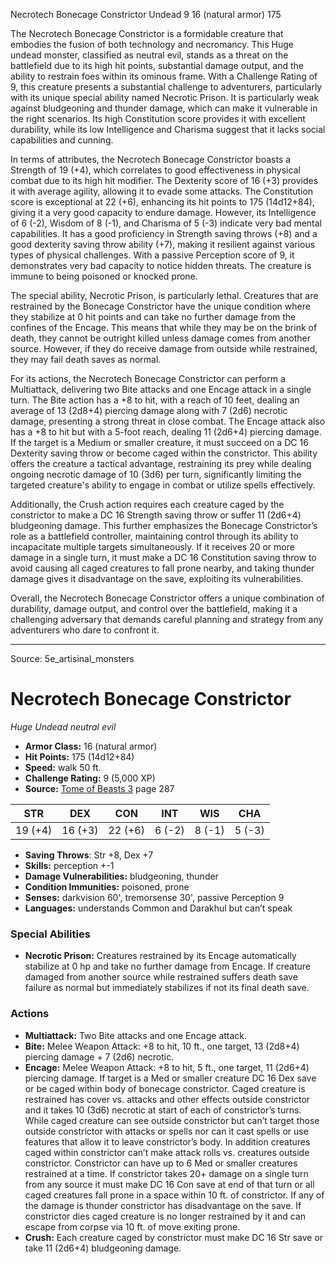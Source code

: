 <MonsterName/>Necrotech Bonecage Constrictor</MonsterName>
<CreatureType/>Undead</CreatureType>
<CR/>9</CR>
<AC/>16 (natural armor)</AC>
<HP/>175</HP>
<summary>The Necrotech Bonecage Constrictor is a formidable creature that embodies the fusion of both technology and necromancy. This Huge undead monster, classified as neutral evil, stands as a threat on the battlefield due to its high hit points, substantial damage output, and the ability to restrain foes within its ominous frame. With a Challenge Rating of 9, this creature presents a substantial challenge to adventurers, particularly with its unique special ability named Necrotic Prison. It is particularly weak against bludgeoning and thunder damage, which can make it vulnerable in the right scenarios. Its high Constitution score provides it with excellent durability, while its low Intelligence and Charisma suggest that it lacks social capabilities and cunning. </summary>

<detail>

In terms of attributes, the Necrotech Bonecage Constrictor boasts a Strength of 19 (+4), which correlates to good effectiveness in physical combat due to its high hit modifier. The Dexterity score of 16 (+3) provides it with average agility, allowing it to evade some attacks. The Constitution score is exceptional at 22 (+6), enhancing its hit points to 175 (14d12+84), giving it a very good capacity to endure damage. However, its Intelligence of 6 (-2), Wisdom of 8 (-1), and Charisma of 5 (-3) indicate very bad mental capabilities. It has a good proficiency in Strength saving throws (+8) and a good dexterity saving throw ability (+7), making it resilient against various types of physical challenges. With a passive Perception score of 9, it demonstrates very bad capacity to notice hidden threats. The creature is immune to being poisoned or knocked prone.

The special ability, Necrotic Prison, is particularly lethal. Creatures that are restrained by the Bonecage Constrictor have the unique condition where they stabilize at 0 hit points and can take no further damage from the confines of the Encage. This means that while they may be on the brink of death, they cannot be outright killed unless damage comes from another source. However, if they do receive damage from outside while restrained, they may fail death saves as normal.

For its actions, the Necrotech Bonecage Constrictor can perform a Multiattack, delivering two Bite attacks and one Encage attack in a single turn. The Bite action has a +8 to hit, with a reach of 10 feet, dealing an average of 13 (2d8+4) piercing damage along with 7 (2d6) necrotic damage, presenting a strong threat in close combat. The Encage attack also has a +8 to hit but with a 5-foot reach, dealing 11 (2d6+4) piercing damage. If the target is a Medium or smaller creature, it must succeed on a DC 16 Dexterity saving throw or become caged within the constrictor. This ability offers the creature a tactical advantage, restraining its prey while dealing ongoing necrotic damage of 10 (3d6) per turn, significantly limiting the targeted creature's ability to engage in combat or utilize spells effectively.

Additionally, the Crush action requires each creature caged by the constrictor to make a DC 16 Strength saving throw or suffer 11 (2d6+4) bludgeoning damage. This further emphasizes the Bonecage Constrictor’s role as a battlefield controller, maintaining control through its ability to incapacitate multiple targets simultaneously. If it receives 20 or more damage in a single turn, it must make a DC 16 Constitution saving throw to avoid causing all caged creatures to fall prone nearby, and taking thunder damage gives it disadvantage on the save, exploiting its vulnerabilities. 

Overall, the Necrotech Bonecage Constrictor offers a unique combination of durability, damage output, and control over the battlefield, making it a challenging adversary that demands careful planning and strategy from any adventurers who dare to confront it.</detail>



---

Source: 5e_artisinal_monsters

# Necrotech Bonecage Constrictor

*Huge* *Undead* *neutral evil*

- **Armor Class:** 16 (natural armor)
- **Hit Points:** 175 (14d12+84)
- **Speed:** walk 50 ft.
- **Challenge Rating:** 9 (5,000 XP)
- **Source:** [Tome of Beasts 3](https://koboldpress.com/kpstore/product/tome-of-beasts-3-for-5th-edition/) page 287

| STR | DEX | CON | INT | WIS | CHA |
| --- | --- | --- | --- | --- | --- |
| 19 (+4) | 16 (+3) | 22 (+6) | 6 (-2) | 8 (-1) | 5 (-3) |

- **Saving Throws**: Str +8, Dex +7
- **Skills:** perception +-1
- **Damage Vulnerabilities:** bludgeoning, thunder
- **Condition Immunities:** poisoned, prone
- **Senses:** darkvision 60', tremorsense 30', passive Perception 9
- **Languages:** understands Common and Darakhul but can’t speak

### Special Abilities

- **Necrotic Prison:** Creatures restrained by its Encage automatically stabilize at 0 hp and take no further damage from Encage. If creature damaged from another source while restrained suffers death save failure as normal but immediately stabilizes if not its final death save.

### Actions

- **Multiattack:** Two Bite attacks and one Encage attack.
- **Bite:** Melee Weapon Attack: +8 to hit, 10 ft., one target, 13 (2d8+4) piercing damage + 7 (2d6) necrotic.
- **Encage:** Melee Weapon Attack: +8 to hit, 5 ft., one target, 11 (2d6+4) piercing damage. If target is a Med or smaller creature DC 16 Dex save or be caged within body of bonecage constrictor. Caged creature is restrained has cover vs. attacks and other effects outside constrictor and it takes 10 (3d6) necrotic at start of each of constrictor’s turns. While caged creature can see outside constrictor but can’t target those outside constrictor with attacks or spells nor can it cast spells or use features that allow it to leave constrictor’s body. In addition creatures caged within constrictor can’t make attack rolls vs. creatures outside constrictor. Constrictor can have up to 6 Med or smaller creatures restrained at a time. If constrictor takes 20+ damage on a single turn from any source it must make DC 16 Con save at end of that turn or all caged creatures fall prone in a space within 10 ft. of constrictor. If any of the damage is thunder constrictor has disadvantage on the save. If constrictor dies caged creature is no longer restrained by it and can escape from corpse via 10 ft. of move exiting prone.
- **Crush:** Each creature caged by constrictor must make DC 16 Str save or take 11 (2d6+4) bludgeoning damage.




